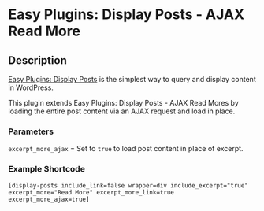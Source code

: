 # Easy Plugins: Display Posts - AJAX Read More

## Description

[Easy Plugins: Display Posts](https://connections-pro.com) is the simplest way to query and display content in WordPress.

This plugin extends Easy Plugins: Display Posts - AJAX Read Mores by loading the entire post content via an AJAX request and load in place.

### Parameters

`excerpt_more_ajax` = Set to `true` to load post content in place of excerpt.

### Example Shortcode

`[display-posts include_link=false wrapper=div include_excerpt="true" excerpt_more="Read More" excerpt_more_link=true excerpt_more_ajax=true]`
